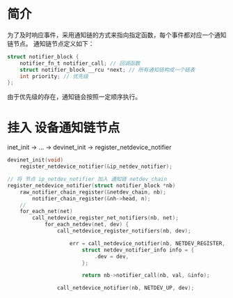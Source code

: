 # 简介
为了及时响应事件，采用通知链的方式来指向指定函数，每个事件都对应一个通知链节点。
通知链节点定义如下：
```c
struct notifier_block {
	notifier_fn_t notifier_call; // 回调函数
	struct notifier_block __rcu *next; // 所有通知链构成一个链表
	int priority; // 优先级
};
```
由于优先级的存在，通知链会按照一定顺序执行。

# 挂入 设备通知链节点

inet_init -> ... -> devinet_init -> register_netdevice_notifier
```c
devinet_init(void)
	register_netdevice_notifier(&ip_netdev_notifier);

// 将 节点 ip_netdev_notifier 加入 通知链 netdev_chain
register_netdevice_notifier(struct notifier_block *nb)
	raw_notifier_chain_register(&netdev_chain, nb);
		notifier_chain_register(&nh->head, n);
	// 
	for_each_net(net)
		call_netdevice_register_net_notifiers(nb, net);
			for_each_netdev(net, dev) {
				call_netdevice_register_notifiers(nb, dev);

					err = call_netdevice_notifier(nb, NETDEV_REGISTER, dev);
						struct netdev_notifier_info info = {
							.dev = dev,
						};

						return nb->notifier_call(nb, val, &info);

				call_netdevice_notifier(nb, NETDEV_UP, dev);




```
